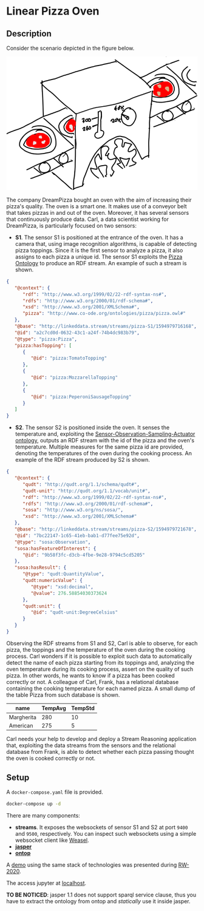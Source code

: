 # Linear Pizza Oven

## Description

Consider the scenario depicted in the figure below.

![](pizza-oven.png)

The company DreamPizza bought an oven with the aim of increasing their pizza's quality.
The oven is a smart one. 
It makes use of a conveyor belt that takes pizzas in and out of the oven.
Moreover, it has several sensors that continuously produce data.
Carl, a data scientist working for DreamPizza, is particularly focused on two sensors:

- **S1**. The sensor S1 is positioned at the entrance of the oven.
    It has a camera that, using image recognition algorithms, is capable of detecting pizza toppings.
    Since it is the first sensor to analyze a pizza, it also assigns to each pizza a unique id.
    The sensor S1 exploits the [Pizza Ontology](https://protege.stanford.edu/ontologies/pizza/pizza.owl) to produce an RDF stream.
    An example of such a stream is shown.

```json
{
   "@context": {
      "rdf": "http://www.w3.org/1999/02/22-rdf-syntax-ns#",
      "rdfs": "http://www.w3.org/2000/01/rdf-schema#",
      "xsd": "http://www.w3.org/2001/XMLSchema#",
      "pizza": "http://www.co-ode.org/ontologies/pizza/pizza.owl#"
   },
   "@base": "http://linkeddata.stream/streams/pizza-S1/1594979716168",
   "@id": "a2c7cd0d-0632-43c1-a24f-74b4dc983b79",
   "@type": "pizza:Pizza",
   "pizza:hasTopping": [
      {
         "@id": "pizza:TomatoTopping"
      },
      {
         "@id": "pizza:MozzarellaTopping"
      },
      {
         "@id": "pizza:PeperoniSausageTopping"
      }
   ]
}	
```

- **S2**. The sensor S2 is positioned inside the oven.
    It senses the temperature and, exploiting the [Sensor-Observation-Sampling-Actuator ontology](SOSA\footnote{https://www.w3.org/TR/vocab-ssn/}), outputs an RDF stream with the id of the pizza and the oven's temperature.
    Multiple measures for the same pizza id are provided, denoting the temperatures of the oven during the cooking process.
    An example of the RDF stream produced by S2 is shown.

```json
{
   "@context": {
      "qudt": "http://qudt.org/1.1/schema/qudt#",
      "qudt-unit": "http://qudt.org/1.1/vocab/unit#",
      "rdf": "http://www.w3.org/1999/02/22-rdf-syntax-ns#",
      "rdfs": "http://www.w3.org/2000/01/rdf-schema#",
      "sosa": "http://www.w3.org/ns/sosa/",
      "xsd": "http://www.w3.org/2001/XMLSchema#"
   },
   "@base": "http://linkeddata.stream/streams/pizza-S2/1594979721678",
   "@id": "7bc22147-1c65-41eb-bab1-d77fee75e92d",
   "@type": "sosa:Observation",
   "sosa:hasFeatureOfInterest": {
      "@id": "9b58f3fc-d3cb-4fbe-9e28-9794c5cd5205"
   },
   "sosa:hasResult": {
      "@type": "qudt:QuantityValue",
      "qudt:numericValue": {
         "@type": "xsd:decimal",
         "@value": 276.58854030373624
      },
      "qudt:unit": {
         "@id": "qudt-unit:DegreeCelsius"
      }
   }
}	
```

Observing the RDF streams from S1 and S2, Carl is able to observe, for each pizza, the toppings and the temperature of the oven during the cooking process.
Carl wonders if it is possible to exploit such data to automatically detect the name of each pizza starting from its toppings and, analyzing the oven temperature during its cooking process, assert on the quality of such pizza.
In other words, he wants to know if a pizza has been cooked correctly or not.
A colleague of Carl, Frank, has a relational database containing the cooking temperature for each named pizza.
A small dump of the table Pizza from such database is shown.

|name        | TempAvg | TempStd |
|------------|---------|---------|
|Margherita  | 280     | 10      |
|American    | 275     | 5       |

Carl needs your help to develop and deploy a Stream Reasoning application that, exploiting the data streams from the sensors and the relational database from Frank, is able to detect whether each pizza passing thought the oven is cooked correctly or not.

## Setup

A `docker-compose.yaml` file is provided.

```bash
docker-compose up -d
```

There are many components:
- **streams**. It exposes the websockets of sensor S1 and S2 at port `9400` and `9500`, respectively. You can inspect such websockets using a simple websocket client like [Weasel](https://addons.mozilla.org/en-US/firefox/addon/websocket-weasel).
- [**jasper**](https://github.com/riccardotommasini/yasper)
- [**ontop**](https://ontop-vkg.org/)

A [demo]((https://github.com/riccardotommasini/colorwave/tree/RW-2020)) using the same stack of technologies was presented during [RW-2020](http://streamreasoning.org/events/rw2020).

The access jupyter at [localhost](http://localhost:8080).

**TO BE NOTICED**:
jasper 1.1 does not support sparql service clause, thus you have to extract the ontology from ontop and *statically* use it inside jasper.